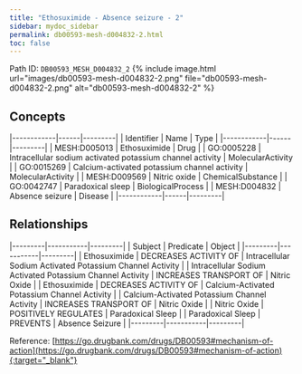 ```yaml
---
title: "Ethosuximide - Absence seizure - 2"
sidebar: mydoc_sidebar
permalink: db00593-mesh-d004832-2.html
toc: false 
---
```



Path ID: `DB00593_MESH_D004832_2`
{% include image.html url="images/db00593-mesh-d004832-2.png" file="db00593-mesh-d004832-2.png" alt="db00593-mesh-d004832-2" %}

## Concepts

|------------|------|---------|
| Identifier | Name | Type    |
|------------|------|---------|
| MESH:D005013 | Ethosuximide | Drug |
| GO:0005228 | Intracellular sodium activated potassium channel activity | MolecularActivity |
| GO:0015269 | Calcium-activated potassium channel activity | MolecularActivity |
| MESH:D009569 | Nitric oxide | ChemicalSubstance |
| GO:0042747 | Paradoxical sleep | BiologicalProcess |
| MESH:D004832 | Absence seizure | Disease |
|------------|------|---------|

## Relationships

|---------|-----------|---------|
| Subject | Predicate | Object  |
|---------|-----------|---------|
| Ethosuximide | DECREASES ACTIVITY OF | Intracellular Sodium Activated Potassium Channel Activity |
| Intracellular Sodium Activated Potassium Channel Activity | INCREASES TRANSPORT OF | Nitric Oxide |
| Ethosuximide | DECREASES ACTIVITY OF | Calcium-Activated Potassium Channel Activity |
| Calcium-Activated Potassium Channel Activity | INCREASES TRANSPORT OF | Nitric Oxide |
| Nitric Oxide | POSITIVELY REGULATES | Paradoxical Sleep |
| Paradoxical Sleep | PREVENTS | Absence Seizure |
|---------|-----------|---------|

Reference: [https://go.drugbank.com/drugs/DB00593#mechanism-of-action](https://go.drugbank.com/drugs/DB00593#mechanism-of-action){:target="_blank"}